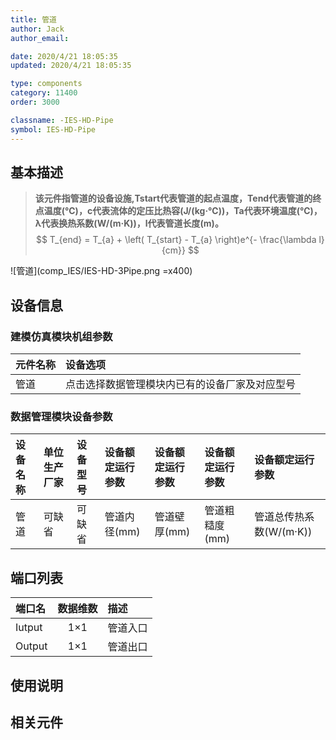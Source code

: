 ```yaml
---
title: 管道
author: Jack
author_email:

date: 2020/4/21 18:05:35
updated: 2020/4/21 18:05:35

type: components
category: 11400
order: 3000

classname: -IES-HD-Pipe
symbol: IES-HD-Pipe
---
```

## 基本描述

> **该元件指管道的设备设施,Tstart代表管道的起点温度，Tend代表管道的终点温度(℃)，c代表流体的定压比热容(J/(kg·℃))，Ta代表环境温度(℃)，λ代表换热系数(W/(m·K))，l代表管道长度(m)。**
> $$ T_{end} = T_{a} + \left( T_{start} - T_{a} \right)e^{- \frac{\lambda l}{cm}} $$

![管道](comp_IES/IES-HD-3Pipe.png =x400)

## 设备信息

### 建模仿真模块机组参数
| 元件名称 | 设备选项 |
| :--- | :--- |
| 管道 |  点击选择数据管理模块内已有的设备厂家及对应型号 |

### 数据管理模块设备参数
| 设备名称 | 单位生产厂家 | 设备型号 | 设备额定运行参数 |设备额定运行参数 |设备额定运行参数 |设备额定运行参数 |
| :--- | :--- | :--- | :--- | :--- | :--- | :--- |
| 管道 |  可缺省 | 可缺省 | 管道内径(mm) | 管道壁厚(mm) | 管道粗糙度(mm) | 管道总传热系数(W/(m·K)) |


## 端口列表

| 端口名 | 数据维数 | 描述 |
| :--- | :--:  | :--- |
|  Iutput | 1×1  | 管道入口  |
|  Output | 1×1  | 管道出口  |

## 使用说明



## 相关元件